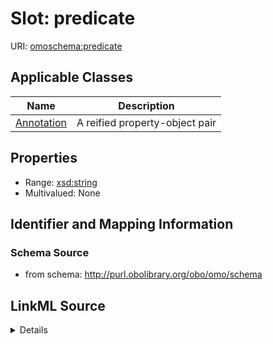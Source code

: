 # Slot: predicate

URI: [omoschema:predicate](http://purl.obolibrary.org/obo/schema/predicate)



<!-- no inheritance hierarchy -->




## Applicable Classes

| Name | Description |
| --- | --- |
[Annotation](Annotation.md) | A reified property-object pair






## Properties

* Range: [xsd:string](http://www.w3.org/2001/XMLSchema#string)
* Multivalued: None







## Identifier and Mapping Information







### Schema Source


* from schema: http://purl.obolibrary.org/obo/omo/schema




## LinkML Source

<details>
```yaml
name: predicate
from_schema: http://purl.obolibrary.org/obo/omo/schema
rank: 1000
alias: predicate
owner: Annotation
domain_of:
- Annotation
relational_role: PREDICATE
range: string

```
</details>